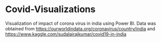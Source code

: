 # Covid-Visualizations
Visualization of impact of corona virus in india using Power BI.
Data was obtained from https://ourworldindata.org/coronavirus/country/india and https://www.kaggle.com/sudalairajkumar/covid19-in-india
